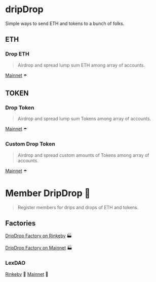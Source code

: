 # dripDrop
Simple ways to send ETH and tokens to a bunch of folks.

## ETH
### Drop ETH
> Airdrop and spread lump sum ETH among array of accounts.

[Mainnet](https://etherscan.io/dapp/0x70814357697C5290920BCa4327fE6640E22edd49#writeContract) ☂️

## TOKEN
### Drop Token
> Airdrop and spread lump sum Tokens among array of accounts.

[Mainnet](https://etherscan.io/dapp/0xCa1D63C7173c994a8e608836806DC594Ad3b5E66#writeContract) ☂️

### Custom Drop Token
> Airdrop and spread custom amounts of Tokens among array of accounts.

[Mainnet](https://etherscan.io/dapp/0x4c4B2f0D065c6D207Ee18544f3277aF3c4A14C77#writeContract) ☂️

# Member DripDrop 💉
> Register members for drips and drops of ETH and tokens.

## Factories
[DripDrop Factory on Rinkeby](https://rinkeby.etherscan.io/dapp/0x01f39bad34f5ab1f601766e3afa90b2b89114024#writeContract) 🏭

[DripDrop Factory on Mainnet](https://etherscan.io/dapp/0x7d5943dFb6fF3303728629Cf066B6D7cFb22733B#writeContract) 🏭

### LexDAO 
[Rinkeby](https://rinkeby.etherscan.io/dapp/0xc878bb16537c7851606cfd4e935a7f6091028292#writeContract) 🚰 
[Mainnet](https://etherscan.io/dapp/0xb1da34fe3e512fb6aff46f27935f002957b9dd0e#writeContract) 🚰
